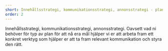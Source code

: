 ```yaml
---
short: Innehållsstrategi, kommunikationsstrategi, annonsstrategi - planer som hjälper er att ta fram relevant kommunikation och styra den rätt.
order: 2
---
```

Innehållsstrategi, kommunikationsstrategi, annonsstrategi. Oavsett vad ni behöver för typ av plan för att nå era mål hjälper vi er att arbeta fram ett konkret verktyg som hjälper er att ta fram relevant kommunikation och styra den rätt.
